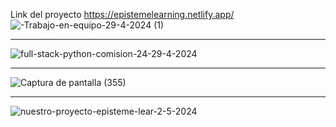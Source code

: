 Link del proyecto https://epistemelearning.netlify.app/
![-Trabajo-en-equipo-29-4-2024 (1)](https://github.com/AndreaLlavel/Comision24179-FSP-4/assets/112596102/b5c33b00-e15c-40ae-8f4e-da7222c52c8b)

<hr>

![full-stack-python-comision-24-29-4-2024](https://github.com/AndreaLlavel/Comision24179-FSP-4/assets/112596102/0c7180d1-fe2c-404d-8af6-4f3e6aece14b)

<hr>

![Captura de pantalla (355)](https://github.com/AndreaLlavel/Comision24179-FSP-4/assets/112596102/ca1a8a8f-8a19-460b-b579-126af6a854f8)

<hr>


![nuestro-proyecto-episteme-lear-2-5-2024](https://github.com/AndreaLlavel/Comision24179-FSP-4/assets/112596102/424c1fb7-0cca-4ea0-bf4a-4bb789250e6e)
